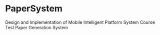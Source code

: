 # PaperSystem
Design and Implementation of Mobile Intelligent Platform System Course Test Paper Generation System

